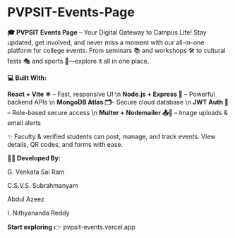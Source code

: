 # PVPSIT-Events-Page
**🎓 PVPSIT Events Page** – Your Digital Gateway to Campus Life! Stay updated, get involved, and never miss a moment with our all-in-one platform for college events. From seminars 📚 and workshops 🛠️ to cultural fests 🎭 and sports 🏅—explore it all in one place.

**💻 Built With:**

**React + Vite ⚛️** – Fast, responsive UI \n
**Node.js + Express 🚀** – Powerful backend APIs \n
**MongoDB Atlas 🗂️**– Secure cloud database \n
**JWT Auth 🔐** – Role-based secure access \n
**Multer + Nodemailer 📤📧** – Image uploads & email alerts

✨ Faculty & verified students can post, manage, and track events. View details, QR codes, and forms with ease.

**👨‍💻 Developed By:**

G. Venkata Sai Ram

C.S.V.S. Subrahmanyam

Abdul Azeez

I. Nithyananda Reddy


**Start exploring** 👉 pvpsit-events.vercel.app

